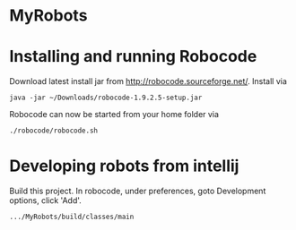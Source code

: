 # MyRobots

# Installing and running Robocode

Download latest install jar from http://robocode.sourceforge.net/.
Install via

```
java -jar ~/Downloads/robocode-1.9.2.5-setup.jar
```

Robocode can now be started from your home folder via

```
./robocode/robocode.sh
```

# Developing robots from intellij

Build this project.
In robocode, under preferences, goto Development options, click 'Add'.

```
.../MyRobots/build/classes/main
```
